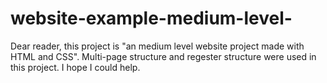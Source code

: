# website-example-medium-level-
Dear reader, this project is "an medium level website project made with HTML and CSS". Multi-page structure and regester structure were used in this project. I hope I could help.
